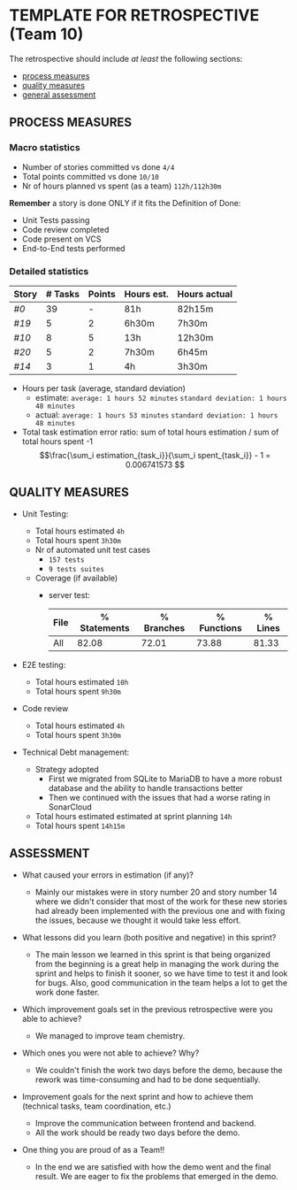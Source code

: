 TEMPLATE FOR RETROSPECTIVE (Team 10)
=====================================

The retrospective should include _at least_ the following
sections:

- [process measures](#process-measures)
- [quality measures](#quality-measures)
- [general assessment](#assessment)

## PROCESS MEASURES 

### Macro statistics

- Number of stories committed vs done `4/4`
- Total points committed vs done `10/10`
- Nr of hours planned vs spent (as a team) `112h/112h30m`

**Remember**  a story is done ONLY if it fits the Definition of Done:
 
- Unit Tests passing
- Code review completed
- Code present on VCS
- End-to-End tests performed


### Detailed statistics

| Story  | # Tasks | Points | Hours est. | Hours actual |
|--------|---------|--------|------------|--------------|
| _#0_   |39       |    -   |81h         |  82h15m      |
| _#19_  | 5       |2       |6h30m       |7h30m         |
| _#10_  | 8       |5       |13h         | 12h30m       |
| _#20_  | 5       |2       | 7h30m      |  6h45m       |
| _#14_  | 3       |1       |4h          |3h30m         |


- Hours per task (average, standard deviation)
  - estimate: `average: 1 hours 52 minutes` `standard deviation: 1 hours 48 minutes`
  - actual: `average: 1 hours 53 minutes` `standard deviation: 1 hours 48 minutes`
- Total task estimation error ratio: sum of total hours estimation / sum of total hours spent -1
    $$\frac{\sum_i estimation_{task_i}}{\sum_i spent_{task_i}} - 1 = 0.006741573
     $$

  
## QUALITY MEASURES 

- Unit Testing:
  - Total hours estimated `4h`
  - Total hours spent `3h30m`
  - Nr of automated unit test cases
    - `157 tests`
    - `9 tests suites`
  - Coverage (if available) 
    - server test: 

      |  File   | % Statements | % Branches | % Functions | % Lines |
      |---------|--------------|------------|-------------|---------|
      | All     |     82.08    |    72.01   |    73.88    |   81.33 |

- E2E testing:
  - Total hours estimated `10h`
  - Total hours spent `9h30m`
- Code review 
  - Total hours estimated `4h`
  - Total hours spent `3h30m`
- Technical Debt management:
  - Strategy adopted
    - First we migrated from SQLite to MariaDB to have a more robust database and the ability to handle transactions better
    - Then we continued with the issues that had a worse rating in SonarCloud
  - Total hours estimated estimated at sprint planning  `14h`
  - Total hours spent `14h15m`

## ASSESSMENT

- What caused your errors in estimation (if any)?
  - Mainly our mistakes were in story number 20 and story number 14 where we didn't consider that most of the work for these new stories had already been implemented with the previous one and with fixing the issues, because we thought it would take less effort.

- What lessons did you learn (both positive and negative) in this sprint?
  - The main lesson we learned in this sprint is that being organized from the beginning is a great help in managing the work during the sprint and helps to finish it sooner, so we have time to test it and look for bugs. Also, good communication in the team helps a lot to get the work done faster.

- Which improvement goals set in the previous retrospective were you able to achieve? 
  - We managed to improve team chemistry. 
  
- Which ones you were not able to achieve? Why?
  -   We couldn't finish the work two days before the demo, because the rework was time-consuming and had to be done sequentially.

- Improvement goals for the next sprint and how to achieve them (technical tasks, team coordination, etc.)
  - Improve the communication between frontend and backend.
  - All the work should be ready two days before the demo.

- One thing you are proud of as a Team!!
  - In the end we are satisfied with how the demo went and the final result. We are eager to fix the problems that emerged in the demo.